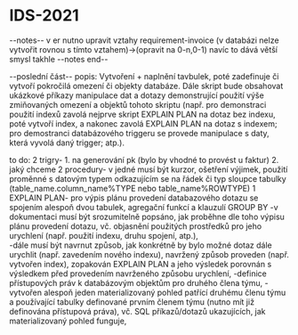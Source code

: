 # IDS-2021
--notes--
v er nutno upravit vztahy requirement-invoice (v databázi nelze vytvořit rovnou s tímto vztahem)->(opravit na 0-n,0-1) navíc to dává větší smysl takhle
--notes end--

--poslední část--
popis:
Vytvoření + naplnění tavbulek, poté zadefinuje či vytvoří pokročilá omezení či objekty databáze. Dále skript bude obsahovat ukázkové příkazy manipulace dat a dotazy demonstrující použití výše zmiňovaných omezení a objektů tohoto skriptu (např. pro demonstraci použití indexů zavolá nejprve skript EXPLAIN PLAN na dotaz bez indexu, poté vytvoří index, a nakonec zavolá EXPLAIN PLAN na dotaz s indexem; pro demostranci databázového triggeru se provede manipulace s daty, která vyvolá daný trigger; atp.).

to do:
2 trigry-       1. na generování pk (bylo by vhodné to provést u faktur)
                2. jaký chceme
2 procedury-    v jedné musí být kurzor, 
                ošetření výjimek, 
                použití proměnné s datovým typem odkazujícím se na řádek či typ sloupce tabulky (table_name.column_name%TYPE nebo table_name%ROWTYPE)
1 EXPLAIN PLAN- pro výpis plánu provedení databazového dotazu se spojením alespoň dvou tabulek, agregační funkcí a klauzulí GROUP BY
                -v dokumentaci musí být srozumitelně popsáno, jak proběhne dle toho výpisu plánu provedení dotazu, vč. objasnění použitých prostředků pro jeho urychlení (např. použití indexu, druhu spojení, atp.),               
                -dále musí být navrnut způsob, jak konkrétně by bylo možné dotaz dále urychlit (např. zavedením nového indexu), navržený způsob proveden (např. vytvořen index), zopakován EXPLAIN PLAN a jeho výsledek porovnán s výsledkem před provedením navrženého způsobu urychlení,
-definice přístupových práv k databázovým objektům pro druhého člena týmu,
-vytvořen alespoň jeden materializovaný pohled patřící druhému členu týmu a používající tabulky definované prvním členem týmu (nutno mít již definována přístupová práva), vč. SQL příkazů/dotazů ukazujících, jak materializovaný pohled funguje,
